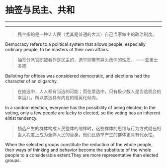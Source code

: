 # 抽签与民主、共和

***

***

> 民主指的是一种让人民（尤其是普通的大众）自己当家做主的政治制度。

Democracy refers to a political system that allows people, especially ordinary people, to be masters of their own affairs.



> 抽签分派官职被看作是民主的，选举则带有寡头政体的性质。 ——亚里士多德

Balloting for offices was considered democratic, and elections had the character of an oligarchy.



> 在抽选中，人人都有当选的可能；而在票选中，只有极少数人是当选机会的幸运儿，所以票选具有内在的精英化倾向。

In a random election, everyone has the possibility of being elected; In the voting, only a few people are lucky to elected, so the voting has an inherent elitist tendency.



> 抽选产生的群体构成人民整体的缩样时，这些群体的思维与行为方式就在相当大程度上成为全体人民的替身。他们比选举产生的群体更具有代表性。

When the selected groups constitute the reduction of the whole people, their ways of thinking and behavior become the substitute of the whole people to a considerable extent.They are more representative than elected groups.



